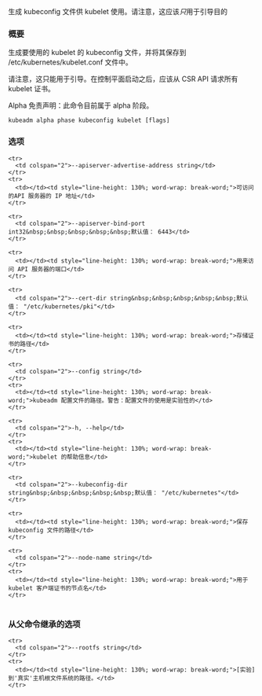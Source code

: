 生成 kubeconfig 文件供 kubelet 使用。请注意，这应该*只*用于引导目的
<!--
Generates a kubeconfig file for the kubelet to use. Please note that this should be used *only* for bootstrapping purposes
-->

<!--
### Synopsis
-->

### 概要

<!--
Generates the kubeconfig file for the kubelet to use and saves it to /etc/kubernetes/kubelet.conf file. 
-->
生成要使用的 kubelet 的 kubeconfig 文件，并将其保存到 /etc/kubernetes/kubelet.conf 文件中。

<!--
Please note that this should only be used for bootstrapping purposes. After your control plane is up, you should request all kubelet credentials from the CSR API. 
-->
请注意，这只能用于引导。在控制平面启动之后，应该从 CSR API 请求所有 kubelet 证书。

<!--
Alpha Disclaimer: this command is currently alpha.
-->
Alpha 免责声明：此命令目前属于 alpha 阶段。

```
kubeadm alpha phase kubeconfig kubelet [flags]
```

<!--
### Options
-->

### 选项

<table style="width: 100%; table-layout: fixed;">
  <colgroup>
    <col span="1" style="width: 10px;" />
    <col span="1" />
  </colgroup>
  <tbody>

    <tr>
      <td colspan="2">--apiserver-advertise-address string</td>
    </tr>
    <tr>
      <td></td><td style="line-height: 130%; word-wrap: break-word;">可访问的API 服务器的 IP 地址</td>
    </tr>
<!--
      <td></td><td style="line-height: 130%; word-wrap: break-word;">The IP address the API server is accessible on</td>
-->

    <tr>
      <td colspan="2">--apiserver-bind-port int32&nbsp;&nbsp;&nbsp;&nbsp;&nbsp;默认值： 6443</td>
    </tr>
<!--
      <td colspan="2">--apiserver-bind-port int32&nbsp;&nbsp;&nbsp;&nbsp;&nbsp;Default: 6443</td>
-->
    <tr>
      <td></td><td style="line-height: 130%; word-wrap: break-word;">用来访问 API 服务器的端口</td>
    </tr>
<!--
      <td></td><td style="line-height: 130%; word-wrap: break-word;">The port the API server is accessible on</td>
-->

    <tr>
      <td colspan="2">--cert-dir string&nbsp;&nbsp;&nbsp;&nbsp;&nbsp;默认值： "/etc/kubernetes/pki"</td>
    </tr>
<!--
      <td colspan="2">--cert-dir string&nbsp;&nbsp;&nbsp;&nbsp;&nbsp;Default: "/etc/kubernetes/pki"</td>
-->

    <tr>
      <td></td><td style="line-height: 130%; word-wrap: break-word;">存储证书的路径</td>
    </tr>
<!--
      <td></td><td style="line-height: 130%; word-wrap: break-word;">The path where certificates are stored</td>
-->

    <tr>
      <td colspan="2">--config string</td>
    </tr>
    <tr>
      <td></td><td style="line-height: 130%; word-wrap: break-word;">kubeadm 配置文件的路径。警告：配置文件的使用是实验性的</td>
    </tr>
<!--
      <td></td><td style="line-height: 130%; word-wrap: break-word;">Path to kubeadm config file. WARNING: Usage of a configuration file is experimental</td>
-->

    <tr>
      <td colspan="2">-h, --help</td>
    </tr>
    <tr>
      <td></td><td style="line-height: 130%; word-wrap: break-word;">kubelet 的帮助信息</td>
    </tr>
<!--
      <td></td><td style="line-height: 130%; word-wrap: break-word;">help for kubelet</td>
-->

    <tr>
      <td colspan="2">--kubeconfig-dir string&nbsp;&nbsp;&nbsp;&nbsp;&nbsp;默认值： "/etc/kubernetes"</td>
    </tr>
<!--
      <td colspan="2">--kubeconfig-dir string&nbsp;&nbsp;&nbsp;&nbsp;&nbsp;Default: "/etc/kubernetes"</td>
-->

    <tr>
      <td></td><td style="line-height: 130%; word-wrap: break-word;">保存 kubeconfig 文件的路径</td>
    </tr>
<!--
      <td></td><td style="line-height: 130%; word-wrap: break-word;">The path where to save the kubeconfig file</td>
-->

    <tr>
      <td colspan="2">--node-name string</td>
    </tr>
    <tr>
      <td></td><td style="line-height: 130%; word-wrap: break-word;">用于 kubelet 客户端证书的节点名</td>
    </tr>
<!--
      <td></td><td style="line-height: 130%; word-wrap: break-word;">The node name that should be used for the kubelet client certificate</td>      
-->

  </tbody>
</table>

<!--
### Options inherited from parent commands
-->

### 从父命令继承的选项

<table style="width: 100%; table-layout: fixed;">
  <colgroup>
    <col span="1" style="width: 10px;" />
    <col span="1" />
  </colgroup>
  <tbody>

    <tr>
      <td colspan="2">--rootfs string</td>
    </tr>
    <tr>
      <td></td><td style="line-height: 130%; word-wrap: break-word;">[实验] 到'真实'主机根文件系统的路径。</td>
    </tr>
<!--
      <td></td><td style="line-height: 130%; word-wrap: break-word;">[EXPERIMENTAL] The path to the 'real' host root filesystem.</td>
-->

  </tbody>
</table>




